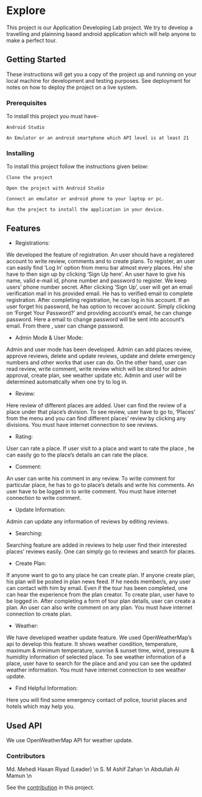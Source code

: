 # Explore

This project is our Application Developing Lab project. We try to develop a travelling and plainning based android application which will help anyone to make a perfect tour.


## Getting Started

These instructions will get you a copy of the project up and running on your local machine for development and testing purposes. See deployment for notes on how to deploy the project on a live system.

### Prerequisites

To install this project you must have-

```
Android Studio
```
```
An Emulator or an android smartphone which API level is at least 21
```

### Installing

To install this project follow the instructions given below:

```
Clone the project
```

```
Open the project with Android Studio
```
```
Connect an emulator or android phone to your laptop or pc.
```
```
Run the project to install the application in your device.
```


## Features

* Registrations:

We developed the feature of registration. An user should have a registered
account to write review, comments and to create plans. To register, an user can easily find
‘Log In’ option from menu bar almost every places. He/ she have to then sign up by clicking
‘Sign Up here’. An user have to give his name, valid e-mail id, phone number and password
to register. We keep users’ phone number secret. After clicking ‘Sign Up’, user will get an
email verification mail in his provided email. He has to verified email to complete
registration. After completing registration, he can log in his account. If an user forget his
password, he has option to recover account. Simply clicking on ‘Forget Your Password?’
and providing account’s email, he can change password. Here a email to change password
will be sent into account’s email. From there , user can change password.

* Admin Mode & User Mode:

Admin and user mode has been developed. Admin can add
places review, approve reviews, delete and update reviews, update and delete emergency
numbers and other works that user can do. On the other hand, user can read review, write
comment, write review which will be stored for admin approval, create plan, see weather
update etc. Admin and user will be determined automatically when one try to log in.

* Review:

Here review of different places are added. User can find the review of a place
under that place’s division. To see review, user have to go to, ‘Places’ from the menu and
you can find different places’ review by clicking any divisions. You must have internet
connection to see reviews.

* Rating:

User can rate a place. If user visit to a place and want to rate the place , he can
easily go to the place’s details an can rate the place.

* Comment:

An user can write his comment in any review. To write comment for particular
place, he has to go to place’s details and write his comments. An user have to be logged in to
write comment. You must have internet connection to write comment.

* Update Information:

Admin can update any information of reviews by editing reviews.

* Searching:

Searching feature are added in reviews to help user find their interested places’
reviews easily. One can simply go to reviews and search for places.

* Create Plan:

If anyone want to go to any place he can create plan. If anyone create plan, his
plan will be posted in plan news feed. If he needs member/s, any user can contact with him
by email. Even if the tour has been completed, one can hear the experience from the plan
creator. To create plan, user have to be logged in. After completing a form of tour plan
details, user can create a plan. An user can also write comment on any plan. You must have
internet connection to create plan.

* Weather:

We have developed weather update feature. We used OpenWeatherMap’s api to
develop this feature. It shows weather condition, temperature, maximum & minimum
temperature, sunrise & sunset time, wind, pressure & humidity information of selected
place. To see weather information of a place, user have to search for the place and and you
can see the updated weather information. You must have internet connection to see weather
update.

* Find Helpful Information:

Here you will find some emergency contact of police, tourist
places and hotels which may help you.


## Used API
 We use OpenWeatherMap API for weather update.






### Contributors

Md. Mehedi Hasan Riyad (Leader) \n
S. M Ashif Zahan \n
Abdullah Al Mamun \n

See the [contribution](https://github.com/mehedihasanriyad-045/Explore/graphs/contributors) in this project. 




